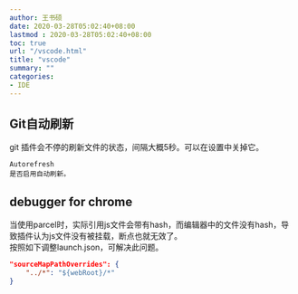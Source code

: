 ```yaml
---
author: 王书硕
date: 2020-03-28T05:02:40+08:00
lastmod : 2020-03-28T05:02:40+08:00
toc: true
url: "/vscode.html"
title: "vscode"
summary: ""
categories:
- IDE
---
```


## Git自动刷新

git 插件会不停的刷新文件的状态，间隔大概5秒。可以在设置中关掉它。

```
Autorefresh
是否启用自动刷新。
```

## debugger for chrome

当使用parcel时，实际引用js文件会带有hash，而编辑器中的文件没有hash，导致插件认为js文件没有被挂载，断点也就无效了。  
按照如下调整launch.json，可解决此问题。

```json
"sourceMapPathOverrides": {
	"../*": "${webRoot}/*"
}
```